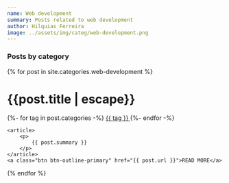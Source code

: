 ```yaml
---
name: Web development
summary: Posts related to web development
author: Hilquias Ferreira
image: ../assets/img/categ/web-development.png
---
```


<h3>Posts by category</h3>

{% for post in site.categories.web-development %}
<div class="col-md-10 blogShort">
    <h1>{{post.title | escape}}</h1>
    <!--
    <img src="{{ post.thumbnail }}" alt="post img"
    class="pull-left img-responsive thumb margin10 img-thumbnail">
    -->
    {%- for tag in post.categories -%}
    <a href="#" class="badge badge-primary"> {{ tag }} </a>
    {%- endfor -%}

    <article>
        <p>
            {{ post.summary }}
        </p>
    </article>
    <a class="btn btn-outline-primary" href="{{ post.url }}">READ MORE</a>
</div>
{% endfor %}